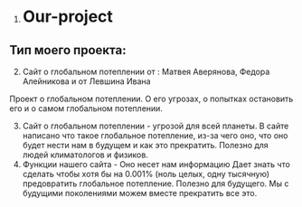 1. # Our-project
## Тип моего проекта:
2. Сайт о глобальном потеплении от : Матвея Аверянова, Федора Алейникова и от Левшина Ивана

Проект о глобальном потеплении. О его угрозах, о попытках остановить его и о самом глобальном потеплении.

3. Сайт о глобальном потеплении - угрозой для всей планеты. В сайте написано что такое глобальное потепление, из-за чего оно, что оно будет нести нам в будущем и как это прекратить. Полезно для людей климатологов и физиков.
4. Функции нашего сайта -
   Оно несет нам информацию
   Дает знать что сделать чтобы хотя бы на 0.001% (ноль целых, одну тысячную) предовратить глобальное потепление.
   Полезно для будущего. Мы с будущими поколениями можем вместе прекратить все это.
  

